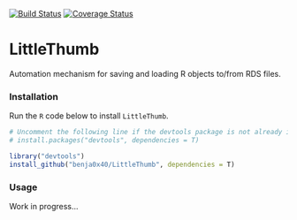[![Build Status](https://travis-ci.org/benja0x40/LittleThumb.svg?branch=master)](https://travis-ci.com/benja0x40/LittleThumb)
[![Coverage Status](https://img.shields.io/codecov/c/github/benja0x40/LittleThumb/master.svg)](https://codecov.io/github/benja0x40/LittleThumb?branch=master)

<!-- [![Coverage Status](https://codecov.io/gh/jonclayden/shades/branch/master/graph/badge.svg)](https://codecov.io/gh/jonclayden/shades) -->

LittleThumb
================================================================================

Automation mechanism for saving and loading R objects to/from RDS files.

### <a name="install"></a>Installation

Run the `R` code below to install `LittleThumb`.

```R
# Uncomment the following line if the devtools package is not already installed
# install.packages("devtools", dependencies = T)

library("devtools")
install_github("benja0x40/LittleThumb", dependencies = T)
```

### <a name="usage"></a>Usage

Work in progress...
